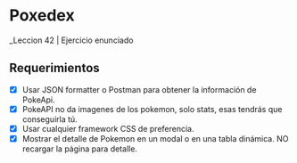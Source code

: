 # Poxedex
_Leccion 42 | Ejercicio enunciado
## Requerimientos
- [x] Usar JSON formatter o Postman para obtener la información de PokeApi.
- [x] PokeAPI no da imagenes de los pokemon, solo stats, esas tendrás que conseguirla tú.
- [x] Usar cualquier framework CSS de preferencia.
- [x] Mostrar el detalle de Pokemon en un modal o en una tabla dinámica. NO recargar la página para detalle.
